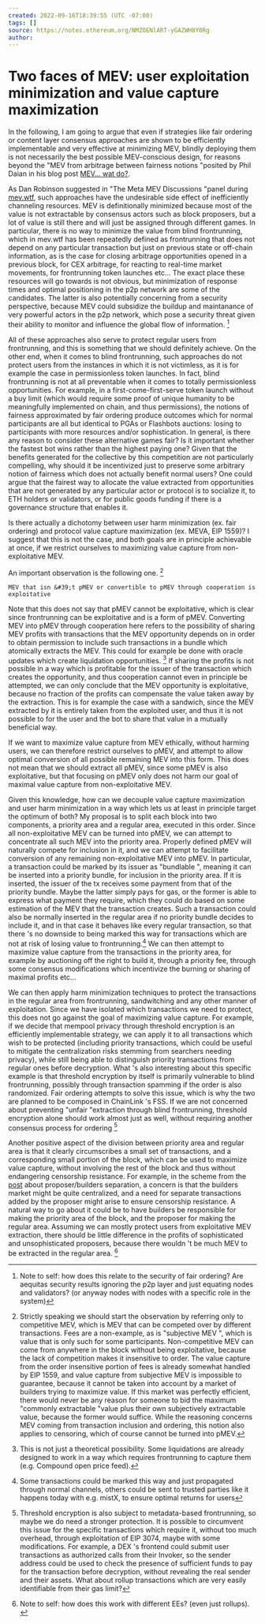 ```yaml
---
created: 2022-09-16T18:39:55 (UTC -07:00)
tags: []
source: https://notes.ethereum.org/NMZOENlART-yGAZWH8Y0Rg
author: 
---
```


# Two faces of MEV: user exploitation minimization and value capture maximization 

In the following, I am going to argue that even if strategies like fair ordering or content layer consensus approaches are shown to be efficiently implementable and very effective at minimizing MEV, blindly deploying them is  not necessarily the best possible MEV-conscious design, for reasons beyond the &#34;MEV from arbitrage between fairness notions &#34;posited by Phil Daian in his blog post [MEV… wat do?](https://pdaian.com/blog/mev-wat-do). 

As Dan Robinson suggested in &#34;The Meta MEV Discussions &#34;panel during [mev.wtf](https://hackmd.io/ivUzk3piQEG8ALzCGbxlag), such approaches have the undesirable side effect of inefficiently channeling resources. MEV is definitionally minimized because most of the value is not extractable by consensus actors such as block proposers, but a lot of value is still there and will just be assigned through different games. In particular, there is no way to minimize the value from blind frontrunning, which in mev.wtf has been repeatedly defined as frontrunning that does not depend on any particular transaction but just on previous state or off-chain information, as is the case for closing arbitrage opportunities opened in a previous block, for CEX arbitrage, for reacting to real-time market movements, for frontrunning token launches etc... The exact place these resources will go towards is not obvious, but minimization of response times and optimal positioning in the p2p network are some of the candidates. The latter is also potentially concerning from a security perspective, because MEV could subsidize the buildup and maintanance of very powerful actors in the p2p network, which pose a security threat given their ability to monitor and influence the global flow of information. [^1] 

All of these approaches also serve to protect regular users from frontrunning, and this is something that we should definitely achieve. On the other end, when it comes to blind frontrunning, such approaches do not protect users from the instances in which it is not victimless, as it is for example the case in permissionless token launches. In fact, blind frontrunning is not at all preventable when it comes to totally permissionless opportunities. For example, in a first-come-first-serve token launch without a buy limit (which would require some proof of unique humanity to be meaningfully implemented on chain, and thus permissions), the notions of fairness approximated by fair ordering produce outcomes which for normal participants are all but identical to PGAs or Flashbots auctions: losing to participants with more resources and/or sophistication.
In general, is there any reason to consider these alternative games fair? Is it important whether the fastest bot wins rather than the highest paying one? Given that the benefits generated for the collective by this competition are not particularly compelling, why should it be incentivized just to preserve some arbitrary notion of fairness which does not actually benefit normal users? One could argue that the fairest way to allocate the value extracted from opportunities that are not generated by any particular actor or protocol is to socialize it, to ETH holders or validators, or for public goods funding if there is a governance structure that enables it.


Is there actually a dichotomy between user harm minimization (ex. fair ordering) and protocol value capture maximization (ex. MEVA, EIP 1559)? I suggest that this is not the case, and both goals are in principle achievable at once, if we restrict ourselves to maximizing value capture from non-exploitative MEV.


An important observation is the following one. [^2]

```
MEV that isn &#39;t pMEV or convertible to pMEV through cooperation is exploitative
```

Note that this does not say that pMEV cannot be exploitative, which is clear since frontrunning can be exploitative and is a form of pMEV. Converting MEV into pMEV through cooperation here refers to the possibility of sharing MEV profits with transactions that the MEV opportunity depends on in order to obtain permission to include such transactions in a bundle which atomically extracts the MEV. This could for example be done with oracle updates which create liquidation opportunities. [^5] If sharing the profits is not possible in a way which is profitable for the issuer of the transaction which creates the opportunity, and thus cooperation cannot even in principle be attempted, we can only conclude that the MEV opportunity is exploitative, because no fraction of the profits can compensate the value taken away by the extraction. This is for example the case with a sandwich, since the MEV extracted by it is entirely taken from the exploited user, and thus it is not possible to for the user and the bot to share that value in a mutually beneficial way.


If we want to maximize value capture from MEV ethically, without harming users, we can therefore restrict ourselves to pMEV, and attempt to allow optimal conversion of all possible remaining MEV into this form. This does not mean that we should extract all pMEV, since some pMEV is also exploitative, but that focusing on pMEV only does not harm our goal of maximal value capture from non-exploitative MEV.


Given this knowledge, how can we decouple value capture maximization and user harm minimization in a way which lets us at least in principle target the optimum of both? My proposal is to split each block into two components, a priority area and a regular area, executed in this order. Since all non-exploitative MEV can be turned into pMEV, we can attempt to concentrate all such MEV into the priority area. Properly defined pMEV will naturally compete for inclusion in it, and we can attempt to facilitate conversion of any remaining non-exploitative MEV into pMEV. In particular, a transaction could be marked by its issuer as &#34;bundlable &#34;, meaning it can be inserted into a priority bundle, for inclusion in the priority area. If it is inserted, the issuer of the tx receives some payment from that of the priority bundle. Maybe the latter simply pays for gas, or the former is able to express what payment they require, which they could do based on some estimation of the MEV that the transaction creates. Such a transaction could also be normally inserted in the regular area if no priority bundle decides to include it, and in that case it behaves like every regular transaction, so that there &#39;s no downside to being marked this way for transactions which are not at risk of losing value to frontrunning.[^3] We can then attempt to maximize value capture from the transactions in the priority area, for example by auctioning off the right to build it, through a priority fee, through some consensus modifications which incentivize the burning or sharing of maximal profits etc... 

We can then apply harm minimization techniques to protect the transactions in the regular area from frontrunning, sandwitching and any other manner of exploitation. Since we have isolated which transactions we need to protect, this does not go against the goal of maximizing value capture. For example, if we decide that mempool privacy through threshold encryption is an efficiently implementable strategy, we can apply it to all transactions which wish to be protected (including priority transactions, which could be useful to mitigate the centralization risks stemming from searchers needing privacy), while still being able to distinguish priority transactions from regular ones before decryption. What &#39;s also interesting about this specific example is that threshold encryption by itself is primarily vulnerable to blind frontrunning, possibly through transaction spamming if the order is also randomized. Fair ordering attempts to solve this issue, which is why the two are planned to be composed in ChainLink &#39;s FSS. If we are not concerned about preventing &#34;unfair &#34;extraction through blind frontrunning, threshold encryption alone should work almost just as well, without requiring another consensus process for ordering [^4]


Another positive aspect of the division between priority area and regular area is that it clearly circumscribes a small set of transactions, and a corresponding small portion of the block, which can be used to maximize value capture, without involving the rest of the block and thus without endangering censorship resistance. For example, in the scheme from the [post](https://ethresear.ch/t/proposer-block-builder-separation-friendly-fee-market-designs/9725/41) about proposer/builders separation, a concern is that the builders market might be quite centralized, and a need for separate transactions added by the proposer might arise to ensure censorship resistance. A natural way to go about it could be to have builders be responsible for making the priority area of the block, and the proposer for making the regular area. Assuming we can mostly protect users from exploitative MEV extraction, there should be little difference in the profits of sophisticated and unsophisticated proposers, because there wouldn &#39;t be much MEV to be extracted in the regular area. [^6]






[^1]: Note to self: how does this relate to the security of fair ordering? Are aequitas security results ignoring the p2p layer and just equating nodes and validators? (or anyway nodes with nodes with a specific role in the system) 

[^2]: Strictly speaking we should start the observation by referring only to competitive MEV, which is MEV that can be competed over by different transactions. Fees are a non-example, as is &#34;subjective MEV &#34;, which is value that is only such for some participants. Non-competitive MEV can come from anywhere in the block without being exploitative, because the lack of competition makes it insensitive to order. The value capture from the order insensitive portion of fees is already somewhat handled by EIP 1559, and value capture from subjective MEV is impossible to guarantee, because it cannot be taken into account by a market of builders trying to maximize value. If this market was perfectly efficient, there would never be any reason for someone to bid the maximum &#34;commonly extractable &#34;value plus their own subjectively extractable value, because the former would suffice. 
While the reasoning concerns MEV coming from transaction inclusion and ordering, this notion also applies to censoring, which of course cannot be turned into pMEV. 


[^3]: Some transactions could be marked this way and just propagated through normal channels, others could be sent to trusted parties like it happens today with e.g. mistX, to ensure optimal returns for users

[^4]: Threshold encryption is also subject to metadata-based frontrunning, so maybe we do need a stronger protection. It is possible to circumvent this issue for the specific transactions which require it, without too much overhead, through exploitation of EIP 3074, maybe with some modifications. For example, a DEX &#39;s frontend could submit user transactions as authorized calls from their Invoker, so the sender address could be used to check the presence of sufficient funds to pay for the transaction before decryption, without revealing the real sender and their assets.
What about rollup transactions which are very easily identifiable from their gas limit? 

[^5]: This is not just a theoretical possibility. Some liquidations are already designed to work in a way which requires frontrunning to capture them (e.g. Compound open price feed). 

[^6]: Note to self: how does this work with different EEs? (even just rollups). </div>
 